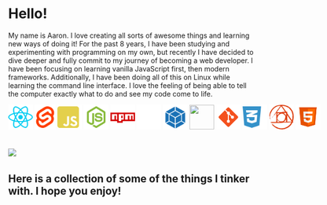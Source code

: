 <h1>Hello!</h1> 
<p>
My name is Aaron. I love creating all sorts of awesome things and learning new ways of doing it! For the past 8 years, I have been studying and experimenting with programming on my own, but recently I have decided to dive deeper and fully commit to my journey of becoming a web developer. I have been focusing on learning vanilla JavaScript first, then modern frameworks. Additionally, I have been doing all of this on Linux while learning the command line interface. I love the feeling of being able to tell the computer exactly what to do and see my code come to life. 
</p>


<div style="display: flex;">
  <img style="height: 50px; width: 50px;" src="https://github.com/Erbnlegend/Erbnlegend/blob/main/react.svg" />
  &nbsp;
  &nbsp;
  <img style="height: 50px; width: 50px;" src="https://github.com/Erbnlegend/Erbnlegend/blob/main/svelte-logo.svg" />
  &nbsp;
  &nbsp;
  <img style="height: 50px; width: 50px;" src="https://github.com/Erbnlegend/Erbnlegend/blob/main/js.svg" />
  &nbsp;
  &nbsp;
  <img style="height: 50px; width: 50px;" src="https://github.com/Erbnlegend/Erbnlegend/blob/main/nodejs.svg" />
  &nbsp;
  &nbsp;
  <img style="height: 50px; width: 50px;" src="https://github.com/Erbnlegend/Erbnlegend/blob/main/icons8-npm.svg" />
  &nbsp;
  &nbsp;
  <img style="height: 50px; width: 50px;" src="https://github.com/Erbnlegend/Erbnlegend/blob/main/icons8-express-js.svg" />
  &nbsp;
  &nbsp;
  <img style="height: 50px; width: 50px;" src="https://github.com/Erbnlegend/Erbnlegend/blob/main/webpack.svg" />
  &nbsp;
  &nbsp;
  <img style="height: 50px; width: 50px;" src="https://github.com/Erbnlegend/Erbnlegend/blob/main/vite-logo.svg" />
  &nbsp;
  &nbsp;
  <img style="height: 50px; width: 50px;" src="https://github.com/Erbnlegend/Erbnlegend/blob/main/icons8-git.svg" />
  &nbsp;
  &nbsp;
  <img style="height: 50px; width: 50px;" src="https://github.com/Erbnlegend/Erbnlegend/blob/main/css3.svg" />
  &nbsp;
  &nbsp;
  <img style="height: 50px; width: 50px;" src="https://github.com/Erbnlegend/Erbnlegend/blob/main/postcss.svg" />
  &nbsp;
  &nbsp;
  <img style="height: 50px; width: 50px;" src="https://github.com/Erbnlegend/Erbnlegend/blob/main/icons8-html-5.svg" />
</div>
<h1></h1> 
<a href="https://github.com/anuraghazra/github-readme-stats">
  <img src="https://github-readme-stats.vercel.app/api/top-langs/?username=Erbnlegend&theme=dark&repo=github-readme-stats" />
</a>

<h2>Here is a collection of some of the things I tinker with. I hope you enjoy!</h2> 
